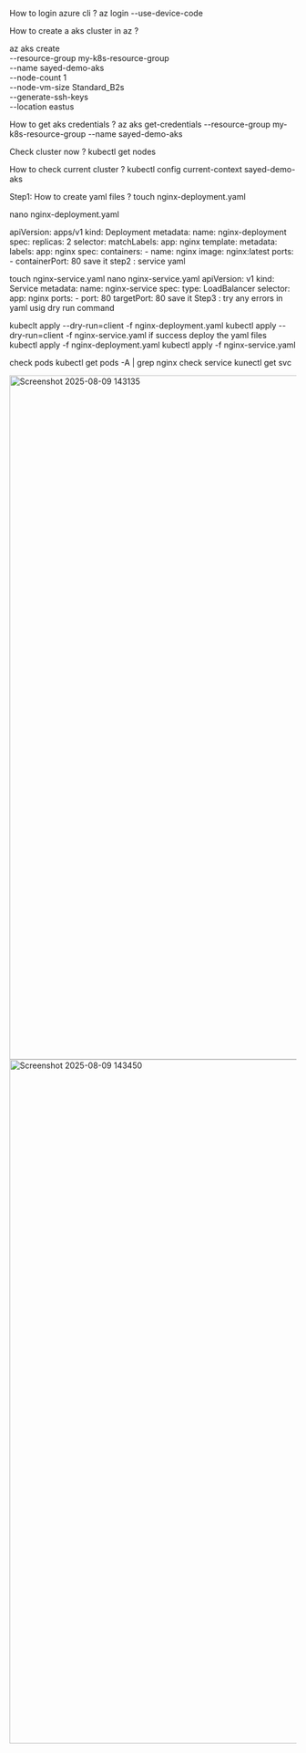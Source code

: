 How to login azure cli ?
az login --use-device-code


How to create a aks cluster in az ?

az aks create \
  --resource-group my-k8s-resource-group \
  --name sayed-demo-aks \
  --node-count 1 \
  --node-vm-size Standard_B2s \
  --generate-ssh-keys \
  --location eastus

How to get aks credentials ?
az aks get-credentials --resource-group my-k8s-resource-group --name sayed-demo-aks

Check cluster now ?
kubectl get nodes

How to check current cluster ?
 kubectl config current-context
sayed-demo-aks

Step1: How to create yaml files ?
touch nginx-deployment.yaml

nano nginx-deployment.yaml 

apiVersion: apps/v1
kind: Deployment
metadata:
  name: nginx-deployment
spec:
  replicas: 2
  selector:
    matchLabels:
      app: nginx
  template:
    metadata:
      labels:
        app: nginx
    spec:
      containers:
      - name: nginx
        image: nginx:latest
        ports:
        - containerPort: 80
save it 
step2 : service yaml 

touch nginx-service.yaml
nano nginx-service.yaml 
apiVersion: v1
kind: Service
metadata:
  name: nginx-service
spec:
  type: LoadBalancer
  selector:
    app: nginx
  ports:
    - port: 80
      targetPort: 80
save it
Step3 :
try any errors in yaml usig dry run command 

kubeclt apply --dry-run=client -f nginx-deployment.yaml
kubectl apply --dry-run=client -f nginx-service.yaml 
if success deploy the yaml files 
kubectl apply -f nginx-deployment.yaml
kubectl apply -f nginx-service.yaml

check pods 
kubectl get pods -A | grep nginx
check service 
kunectl get svc 



<img width="1920" height="1200" alt="Screenshot 2025-08-09 143135" src="https://github.com/user-attachments/assets/ba986318-72bf-41b6-bc30-47909d36fa97" />
<img width="1920" height="1200" alt="Screenshot 2025-08-09 143450" src="https://github.com/user-attachments/assets/4a152a55-d21b-4a54-be8b-71524aa17bed" />


